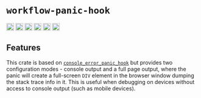 # `workflow-panic-hook`

[<img alt="github" src="https://img.shields.io/badge/github-workflow--rs-8da0cb?style=for-the-badge&labelColor=555555&color=8da0cb&logo=github" height="20">](https://github.com/workflow-rs/workflow-rs)
[<img alt="crates.io" src="https://img.shields.io/crates/v/workflow-panic-hook.svg?maxAge=2592000&style=for-the-badge&color=fc8d62&logo=rust" height="20">](https://crates.io/crates/workflow-panic-hook)
[<img alt="docs.rs" src="https://img.shields.io/badge/docs.rs-workflow--panic--hook-56c2a5?maxAge=2592000&style=for-the-badge&logo=rust" height="20">](https://docs.rs/workflow-panic-hook)
<img alt="license" src="https://img.shields.io/crates/l/workflow-panic-hook.svg?maxAge=2592000&color=6ac&style=for-the-badge&logoColor=fff" height="20">
<img src="https://img.shields.io/badge/platform- wasm32/browser -informational?style=for-the-badge&color=50a0f0" height="20">
<img src="https://img.shields.io/badge/platform- wasm32/node.js -informational?style=for-the-badge&color=50a0f0" height="20">

## Features

This crate is based on [`console_error_panic_hook`](https://crates.io/crates/console_error_panic_hook) but provides two configuration modes - console output and a full page output, where the panic will create a full-screen `DIV` element in the browser window dumping the stack trace info in it.  This is useful when debugging on devices without access to console output (such as mobile devices).